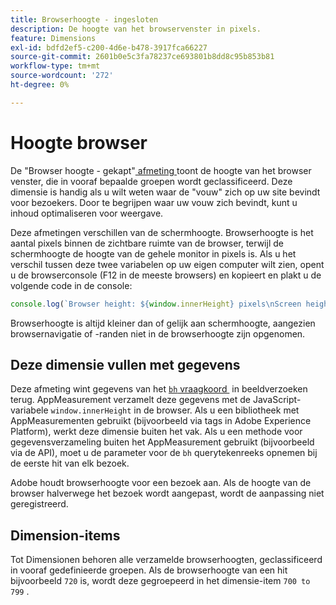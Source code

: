 ```yaml
---
title: Browserhoogte - ingesloten
description: De hoogte van het browservenster in pixels.
feature: Dimensions
exl-id: bdfd2ef5-c200-4d6e-b478-3917fca66227
source-git-commit: 2601b0e5c3fa78237ce693801b8dd8c95b853b81
workflow-type: tm+mt
source-wordcount: '272'
ht-degree: 0%

---
```


# Hoogte browser

De &quot;Browser hoogte - gekapt&quot;[&#x200B; afmeting &#x200B;](overview.md) toont de hoogte van het browser venster, die in vooraf bepaalde groepen wordt geclassificeerd. Deze dimensie is handig als u wilt weten waar de &quot;vouw&quot; zich op uw site bevindt voor bezoekers. Door te begrijpen waar uw vouw zich bevindt, kunt u inhoud optimaliseren voor weergave.

Deze afmetingen verschillen van de schermhoogte. Browserhoogte is het aantal pixels binnen de zichtbare ruimte van de browser, terwijl de schermhoogte de hoogte van de gehele monitor in pixels is. Als u het verschil tussen deze twee variabelen op uw eigen computer wilt zien, opent u de browserconsole (F12 in de meeste browsers) en kopieert en plakt u de volgende code in de console:

```javascript
console.log(`Browser height: ${window.innerHeight} pixels\nScreen height: ${screen.height} pixels`);
```

Browserhoogte is altijd kleiner dan of gelijk aan schermhoogte, aangezien browsernavigatie of -randen niet in de browserhoogte zijn opgenomen.

## Deze dimensie vullen met gegevens

Deze afmeting wint gegevens van het [`bh` vraagkoord &#x200B;](/help/implement/validate/query-parameters.md) in beeldverzoeken terug. AppMeasurement verzamelt deze gegevens met de JavaScript-variabele `window.innerHeight` in de browser. Als u een bibliotheek met AppMeasurementen gebruikt (bijvoorbeeld via tags in Adobe Experience Platform), werkt deze dimensie buiten het vak. Als u een methode voor gegevensverzameling buiten het AppMeasurement gebruikt (bijvoorbeeld via de API), moet u de parameter voor de `bh` querytekenreeks opnemen bij de eerste hit van elk bezoek.

Adobe houdt browserhoogte voor een bezoek aan. Als de hoogte van de browser halverwege het bezoek wordt aangepast, wordt de aanpassing niet geregistreerd.

## Dimension-items

Tot Dimensionen behoren alle verzamelde browserhoogten, geclassificeerd in vooraf gedefinieerde groepen. Als de browserhoogte van een hit bijvoorbeeld `720` is, wordt deze gegroepeerd in het dimensie-item `700 to 799` .

